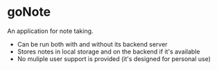# goNote

An application for note taking.

- Can be run both with and without its backend server
- Stores notes in local storage and on the backend if it's available
- No muliple user support is provided (it's designed for personal use)

